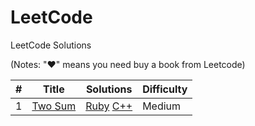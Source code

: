 LeetCode
========

LeetCode Solutions

(Notes: "♥" means you need buy a book from Leetcode)

| # | Title | Solutions | Difficulty |
|---| ----- | --------- | ---------- |
|1|[Two Sum](https://oj.leetcode.com/problems/two-sum/)|[Ruby](ruby/two_sum/solution.rb) [C++](cpp/twoSum/twoSum.cpp)|Medium|
